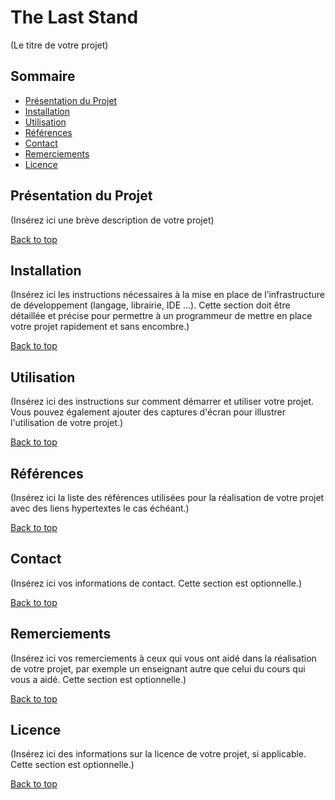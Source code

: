 # The Last Stand
(Le titre de votre projet)

## Sommaire
- [Présentation du Projet](#présentation-du-projet)
- [Installation](#installation)
- [Utilisation](#utilisation)
- [Références](#références)
- [Contact](#contact)
- [Remerciements](#remerciements)
- [Licence](#licence)

## Présentation du Projet
(Insérez ici une brève description de votre projet)

[Back to top](#the-last-stand)


## Installation
(Insérez ici les instructions nécessaires à la mise en place de l’infrastructure de développement (langage, librairie, IDE …). Cette section doit être détaillée et précise pour permettre à un programmeur de mettre en place votre projet rapidement et sans encombre.)

[Back to top](#the-last-stand)


## Utilisation
(Insérez ici des instructions sur comment démarrer et utiliser votre projet. Vous pouvez également ajouter des captures d'écran pour illustrer l'utilisation de votre projet.)

[Back to top](#the-last-stand)

## Références
(Insérez ici la liste des références utilisées pour la réalisation de votre projet avec des liens hypertextes le cas échéant.)

[Back to top](#the-last-stand)

## Contact
(Insérez ici vos informations de contact. Cette section est optionnelle.)

[Back to top](#the-last-stand)

## Remerciements
(Insérez ici vos remerciements à ceux qui vous ont aidé dans la réalisation de votre projet, par exemple un enseignant autre que celui du cours qui vous a aidé. Cette section est optionnelle.)

[Back to top](#the-last-stand)

## Licence
(Insérez ici des informations sur la licence de votre projet, si applicable. Cette section est optionnelle.)

[Back to top](#the-last-stand)

